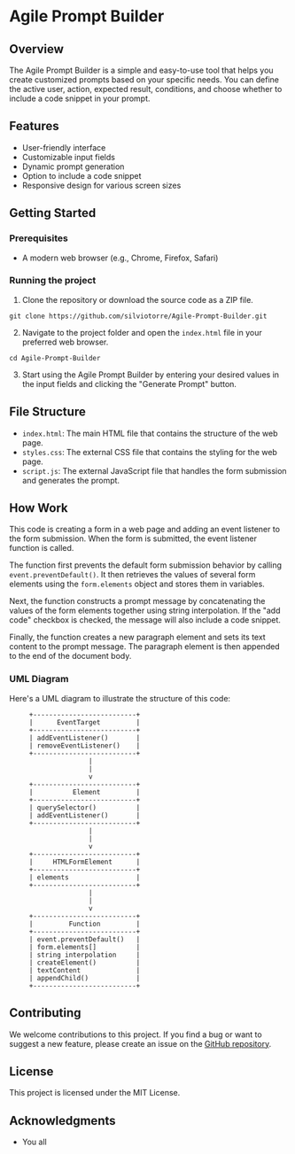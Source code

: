 
# Agile Prompt Builder

## Overview

The Agile Prompt Builder is a simple and easy-to-use tool that helps you create customized prompts based on your specific needs. You can define the active user, action, expected result, conditions, and choose whether to include a code snippet in your prompt.

## Features

-   User-friendly interface
-   Customizable input fields
-   Dynamic prompt generation
-   Option to include a code snippet
-   Responsive design for various screen sizes

## Getting Started

### Prerequisites

-   A modern web browser (e.g., Chrome, Firefox, Safari)

### Running the project

1.  Clone the repository or download the source code as a ZIP file.

`git clone https://github.com/silviotorre/Agile-Prompt-Builder.git` 

2.  Navigate to the project folder and open the `index.html` file in your preferred web browser.

`cd Agile-Prompt-Builder` 

3.  Start using the Agile Prompt Builder by entering your desired values in the input fields and clicking the "Generate Prompt" button.

## File Structure

-   `index.html`: The main HTML file that contains the structure of the web page.
-   `styles.css`: The external CSS file that contains the styling for the web page.
-   `script.js`: The external JavaScript file that handles the form submission and generates the prompt.

## How Work
This code is creating a form in a web page and adding an event listener to the form submission. When the form is submitted, the event listener function is called.

The function first prevents the default form submission behavior by calling `event.preventDefault()`. It then retrieves the values of several form elements using the `form.elements` object and stores them in variables.

Next, the function constructs a prompt message by concatenating the values of the form elements together using string interpolation. If the "add code" checkbox is checked, the message will also include a code snippet.

Finally, the function creates a new paragraph element and sets its text content to the prompt message. The paragraph element is then appended to the end of the document body.

### UML Diagram

Here's a UML diagram to illustrate the structure of this code:

         +--------------------------+
         |      EventTarget         |
         +--------------------------+
         | addEventListener()       |
         | removeEventListener()    |
         +--------------------------+
                        |
                        |
                        v
         +--------------------------+
         |          Element         |
         +--------------------------+
         | querySelector()          |
         | addEventListener()       |
         +--------------------------+
                        |
                        |
                        v
         +--------------------------+
         |     HTMLFormElement      |
         +--------------------------+
         | elements                 |
         +--------------------------+
                        |
                        |
                        v
         +--------------------------+
         |         Function         |
         +--------------------------+
         | event.preventDefault()   |
         | form.elements[]          |
         | string interpolation     |
         | createElement()          |
         | textContent              |
         | appendChild()            |
         +--------------------------+

## Contributing

We welcome contributions to this project. If you find a bug or want to suggest a new feature, please create an issue on the [GitHub repository](https://github.com/silviotorre/Agile-Prompt-Builder/issues).

## License

This project is licensed under the MIT License. 

## Acknowledgments

-   You all 